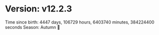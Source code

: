 # Version: v12.2.3
Time since birth: 4447 days, 106729 hours, 6403740 minutes, 384224400 seconds
Season: Autumn 🍁
